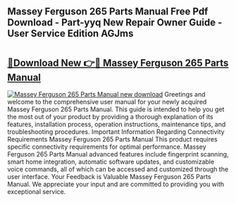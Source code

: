 ## Massey Ferguson 265 Parts Manual Free Pdf Download - Part-yyq New Repair Owner Guide - User Service Edition AGJms

# <h2><a href="http://bc92526.oget.top/?id=Massey+Ferguson+265+Parts+Manual">🔗Download New 👉🔴 Massey Ferguson 265 Parts Manual</a></h2>

[![Massey Ferguson 265 Parts Manual new download](https://i.imgur.com/5g1atiW.png)](http://bc92526.oget.top/?id=Massey+Ferguson+265+Parts+Manual)
Greetings and welcome to the comprehensive user manual for your newly acquired Massey Ferguson 265 Parts Manual. This guide is intended to help you get the most out of your product by providing a thorough explanation of its features, installation process, operation instructions, maintenance tips, and troubleshooting procedures. Important Information Regarding Connectivity Requirements Massey Ferguson 265 Parts Manual This product requires specific connectivity requirements for optimal performance. Massey Ferguson 265 Parts Manual advanced features include fingerprint scanning, smart home integration, automatic software updates, and customizable voice commands, all of which can be accessed and customized through the user interface. Your Feedback is Valuable Massey Ferguson 265 Parts Manual. We appreciate your input and are committed to providing you with exceptional service.
